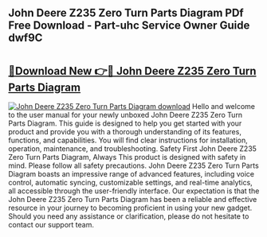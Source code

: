## John Deere Z235 Zero Turn Parts Diagram PDf Free Download - Part-uhc Service Owner Guide dwf9C

# <h2><a href="http://dft5x6n.blite.top/?on=John+Deere+Z235+Zero+Turn+Parts+Diagram">🔗Download New 👉🔴 John Deere Z235 Zero Turn Parts Diagram</a></h2>

[![John Deere Z235 Zero Turn Parts Diagram download](https://i.imgur.com/lujVjoI.png)](http://dft5x6n.blite.top/?on=John+Deere+Z235+Zero+Turn+Parts+Diagram)
Hello and welcome to the user manual for your newly unboxed John Deere Z235 Zero Turn Parts Diagram. This guide is designed to help you get started with your product and provide you with a thorough understanding of its features, functions, and capabilities. You will find clear instructions for installation, operation, maintenance, and troubleshooting. Safety First John Deere Z235 Zero Turn Parts Diagram, Always This product is designed with safety in mind. Please follow all safety precautions. John Deere Z235 Zero Turn Parts Diagram boasts an impressive range of advanced features, including voice control, automatic syncing, customizable settings, and real-time analytics, all accessible through the user-friendly interface. Our expectation is that the John Deere Z235 Zero Turn Parts Diagram has been a reliable and effective resource in your journey to becoming proficient in using your new gadget. Should you need any assistance or clarification, please do not hesitate to contact our support team.
